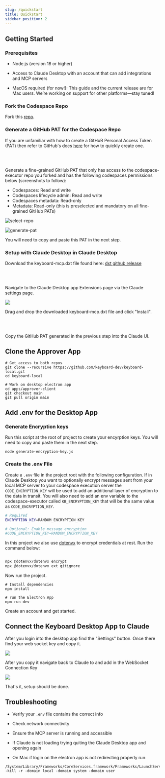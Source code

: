 ```yaml
---
slug: /quickstart
title: Quickstart
sidebar_position: 2
---
```


## Getting Started

### Prerequisites

* Node.js (version 18 or higher)

* Access to Claude Desktop with an account that can add integrations and MCP servers

* MacOS required (for now!): This guide and the current release are for Mac users. We’re working on support for other platforms—stay tuned!
  
### Fork the Codespace Repo

Fork this [repo](https://github.com/keyboard-dev/codespace-executor).

### Generate a GitHub PAT for the Codespace Repo

If you are unfamiliar with how to create a GitHuB Personal Access Token (PAT) then refer to GitHub's docs [here](https://docs.github.com/en/authentication/keeping-your-account-and-data-secure/managing-your-personal-access-tokens#creating-a-fine-grained-personal-access-token) for how to quickly create one. 

<br></br>

Generate a fine-grained GitHub PAT that only has access to the codespace-executor repo you forked  and has the following codespaces permissions below (screenshots to follow): 
* Codespaces: Read and write
* Codespaces lifecycle admin: Read and write
* Codespaces metadata: Read-only
* Metadata: Read-only (this is preselected and mandatory on all fine-grained GitHub PATs)

![select-repo](/img/select_repo.png)

![generate-pat](/img/pat.png)

You will need to copy and paste this PAT in the next step.

### Setup with Claude Desktop in Claude Desktop

Download the keyboard-mcp.dxt file found here: [dxt github release](https://github.com/keyboard-dev/keyboard-mcp/releases)

<br></br>

Navigate to the Claude Desktop app Extensions page via the Claude settings page. 

![](/img/desktop.png)

Drag and drop the downloaded keyboard-mcp.dxt file and click "Install".

<br></br>

Copy the GitHub PAT generated in the previous step into the Claude UI.

## Clone the Approver App

```
# Get access to both repos
git clone --recursive https://github.com/keyboard-dev/keyboard-local.git
cd keyboard-local

# Work on desktop electron app
cd apps/approver-client
git checkout main
git pull origin main
```

## Add .env for the Desktop App

### Generate Encryption keys

Run this script at the root of project to create your encyrption keys. You will need to copy and paste them in the next step.

```
node generate-encryption-key.js
```

### Create the .env File

Create a `.env` file in the project root with the following configuration. If in Claude Desktop you want to optionally encrypt messages sent from your local MCP server to your codespace execution server the `CODE_ENCRYPTION_KEY` will be used to add an additional layer of encryption to the data in transit. You will also need to add an env variable to the codespace-executor called `KB_ENCRYPTION_KEY` that will be the same value as `CODE_ENCRYPTION_KEY`.

```bash
# Required
ENCRYPTION_KEY=RANDOM_ENCRYPTION_KEY

# Optional: Enable message encryption
#CODE_ENCRYPTION_KEY=RANDOM_ENCRYPTION_KEY
```

In this project we also use [dotenvx](https://dotenvx.com) to encrypt credentials at rest. Run the command below:

```bash

npx @dotenvx/dotenvx encrypt
npx @dotenvx/dotenvx ext gitignore
```

Now run the project.

```
# Install dependencies
npm install

# run the Electron App
npm run dev
```

Create an account and get started.

## Connect the Keyboard Desktop App to Claude

After you login into the desktop app find the "Settings" button. Once there find your web socket key and copy it.


![](/img/websocket-copy-key.png)

After you copy it navigate back to Claude to and add in the WebSocket Connection Key

![](/img/add-socket-key-to-claude.png)

That's it, setup should be done.

## Troubleshooting

* Verify your `.env` file contains the correct info

* Check network connectivity

* Ensure the MCP server is running and accessible

* If Claude is not loading trying quiting the Claude Desktop app and opening again

* On Mac if login on the electron app is not redirecting properly run

```
/System/Library/Frameworks/CoreServices.framework/Frameworks/LaunchServices.framework/Support/lsregister -kill -r -domain local -domain system -domain user
```
